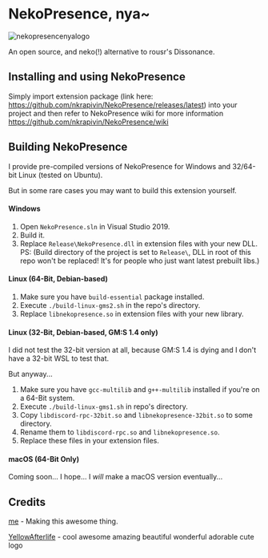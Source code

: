 # NekoPresence, nya~

![nekopresencenyalogo](https://user-images.githubusercontent.com/33228822/83038805-d33f6400-a056-11ea-86bf-c37cea78f41b.png)

An open source, and neko(!) alternative to rousr's Dissonance.

## Installing and using NekoPresence
Simply import extension package (link here: https://github.com/nkrapivin/NekoPresence/releases/latest) into your project and then refer to NekoPresence wiki for more information https://github.com/nkrapivin/NekoPresence/wiki

## Building NekoPresence
I provide pre-compiled versions of NekoPresence for Windows and 32/64-bit Linux (tested on Ubuntu).

But in some rare cases you may want to build this extension yourself.

#### Windows
1. Open `NekoPresence.sln` in Visual Studio 2019.
2. Build it.
3. Replace `Release\NekoPresence.dll` in extension files with your new DLL.
PS: (Build directory of the project is set to `Release\`, DLL in root of this repo won't be replaced! It's for people who just want latest prebuilt libs.)

#### Linux (64-Bit, Debian-based)
1. Make sure you have `build-essential` package installed.
2. Execute `./build-linux-gms2.sh` in the repo's directory.
3. Replace `libnekopresence.so` in extension files with your new library.

#### Linux (32-Bit, Debian-based, GM:S 1.4 only)
I did not test the 32-bit version at all, because GM:S 1.4 is dying and I don't have a 32-bit WSL to test that.

But anyway...
1. Make sure you have `gcc-multilib` and `g++-multilib` installed if you're on a 64-Bit system.
2. Execute `./build-linux-gms1.sh` in repo's directory.
3. Copy `libdiscord-rpc-32bit.so` and `libnekopresence-32bit.so` to some directory.
4. Rename them to `libdiscord-rpc.so` and `libnekopresence.so`.
5. Replace these files in your extension files.

#### macOS (64-Bit Only)
Coming soon... I hope... I *will* make a macOS version eventually...

## Credits
[me](https://twitter.com/nkrapivindev/) - Making this awesome thing.

[YellowAfterlife](https://yal.cc/) - cool awesome amazing beautiful wonderful adorable cute logo
